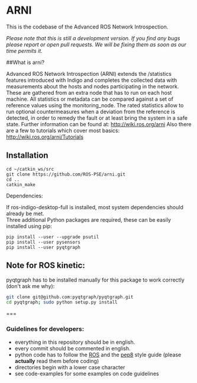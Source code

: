 ARNI
=========
This is the codebase of the Advanced ROS Network Introspection.

*Please note that this is still a development version. If you find any bugs please report or open pull requests. We will be fixing them as soon as our time permits it.*

##What is arni?

Advanced ROS Network Introspection (ARNI) extends the /statistics features introduced with Indigo and completes the collected data with measurements about the hosts and nodes participating in the network. These are gathered from an extra node that has to run on each host machine. All statistics or metadata can be compared against a set of reference values using the monitoring_node. The rated statistics allow to run optional countermeasures when a deviation from the reference is detected, in order to remedy the fault or at least bring the system in a safe state.
Further information can be found at: http://wiki.ros.org/arni
Also there are a few to tutorials which cover most basics: http://wiki.ros.org/arni/Tutorials


## Installation
```
cd ~/catkin_ws/src
git clone https://github.com/ROS-PSE/arni.git
cd ..
catkin_make
```
Dependencies:

If ros-indigo-desktop-full is installed, most system dependencies should already be met.  
Three additional Python packages are required, these can be easily installed using pip:  
```
pip install --user --upgrade psutil
pip install --user pysensors
pip install --user pyqtgraph
```

## Note for ROS kinetic:
pyqtgraph has to be installed manually for this package to work correctly (don't ask me why):
```bash
git clone git@github.com:pyqtgraph/pyqtgraph.git
cd pyqtgraph; sudo python setup.py install
```


===

### Guidelines for developers:
- everything in this repository should be in english.
- every commit should be commented in english.
- python code has to follow the  [ROS](http://wiki.ros.org/PyStyleGuide) and the [pep8](http://legacy.python.org/dev/peps/pep-0008/)
style guide (please **actually** read them before coding)
- directories begin with a lower case character
- see code-examples for some examples on code guidelines
